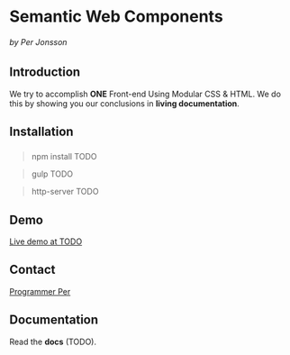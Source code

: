Semantic Web Components
=======================
###### *by Per Jonsson*

Introduction
------------
We try to accomplish **ONE** Front-end Using Modular CSS & HTML.
We do this by showing you our conclusions in **living documentation**.


Installation
------------

###
> npm install TODO

> gulp TODO

> http-server TODO

Demo
----
[Live demo at TODO](http://www.google.com/)


Contact
-------
[Programmer Per](http://www.ProgrammerPer.com)

Documentation
-------------
Read the **docs** (TODO).